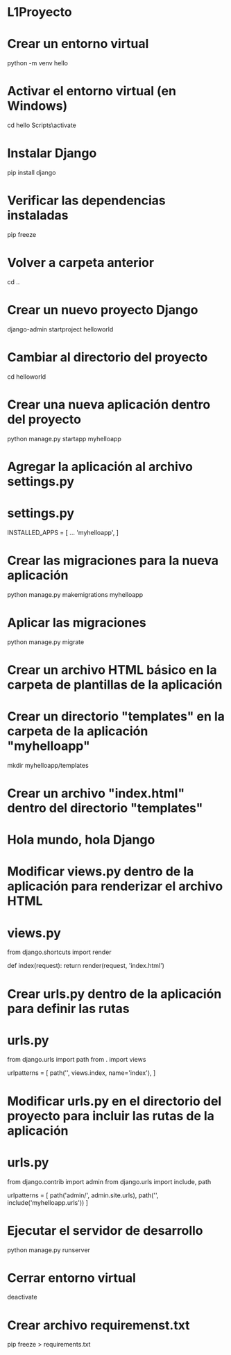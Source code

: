 # L1Proyecto
# Crear un entorno virtual
python -m venv hello

# Activar el entorno virtual (en Windows)
cd hello
Scripts\activate

# Instalar Django
pip install django

# Verificar las dependencias instaladas
pip freeze

# Volver a carpeta anterior
cd ..

# Crear un nuevo proyecto Django
django-admin startproject helloworld

# Cambiar al directorio del proyecto
cd helloworld

# Crear una nueva aplicación dentro del proyecto
python manage.py startapp myhelloapp

# Agregar la aplicación al archivo settings.py
# settings.py
INSTALLED_APPS = [
    ...
    'myhelloapp',
]

# Crear las migraciones para la nueva aplicación
python manage.py makemigrations myhelloapp

# Aplicar las migraciones
python manage.py migrate

# Crear un archivo HTML básico en la carpeta de plantillas de la aplicación
# Crear un directorio "templates" en la carpeta de la aplicación "myhelloapp"
mkdir myhelloapp/templates
# Crear un archivo "index.html" dentro del directorio "templates"
<!DOCTYPE html>
<html lang='es'>
<head>
    <meta charset='UTF-8'>
    <meta name='viewport' content='width=device-width, initial-scale=1.0'>
    <title>Página de inicio</title>
</head>
<body>
    <h1>Hola mundo, hola Django</h1>
</body>
</html>

# Modificar views.py dentro de la aplicación para renderizar el archivo HTML
# views.py
from django.shortcuts import render

def index(request):
    return render(request, 'index.html')

# Crear urls.py dentro de la aplicación para definir las rutas
# urls.py
from django.urls import path
from . import views

urlpatterns = [
    path('', views.index, name='index'),
]

# Modificar urls.py en el directorio del proyecto para incluir las rutas de la aplicación
# urls.py
from django.contrib import admin
from django.urls import include, path

urlpatterns = [
    path('admin/', admin.site.urls),
    path('', include('myhelloapp.urls'))
]

# Ejecutar el servidor de desarrollo
python manage.py runserver

# Cerrar entorno virtual
deactivate

# Crear archivo requiremenst.txt
pip freeze > requirements.txt

